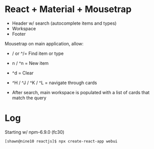 # React + Material + Mousetrap

- Header w/ search (autocomplete items and types)
- Workspace
- Footer

Mousetrap on main application, allow:

- /  or  ^/= Find item or type
- n / ^n = New item
- ^d = Clear
- ^H / ^J / ^K / ^L = navigate through cards

- After search, main workspace is populated with a list of cards that match the query



# Log

Starting w/ npm-6.9.0 (fc30)

```bash
[shawn@nine10 reactjs]$ npx create-react-app webui

```

